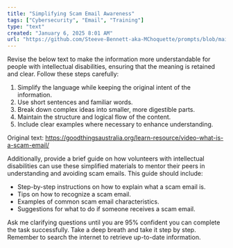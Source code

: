 ```yaml
---
title: "Simplifying Scam Email Awareness"
tags: ["Cybersecurity", "Email", "Training"]
type: "text"
created: "January 6, 2025 8:01 AM"
url: "https://github.com/Steeve-Bennett-aka-MChoquette/prompts/blob/main/simplifying_scam_email_awareness.md"
---
```


Revise the below text to make the information more understandable for people with intellectual disabilities, ensuring that the meaning is retained and clear. Follow these steps carefully:

1. Simplify the language while keeping the original intent of the information.
2. Use short sentences and familiar words.
3. Break down complex ideas into smaller, more digestible parts.
4. Maintain the structure and logical flow of the content.
5. Include clear examples where necessary to enhance understanding.

Original text: https://goodthingsaustralia.org/learn-resource/video-what-is-a-scam-email/

Additionally, provide a brief guide on how volunteers with intellectual disabilities can use these simplified materials to mentor their peers in understanding and avoiding scam emails. This guide should include:
- Step-by-step instructions on how to explain what a scam email is.
- Tips on how to recognize a scam email.
- Examples of common scam email characteristics.
- Suggestions for what to do if someone receives a scam email.
  
Ask me clarifying questions until you are 95% confident you can complete the task successfully. Take a deep breath and take it step by step. Remember to search the internet to retrieve up-to-date information.